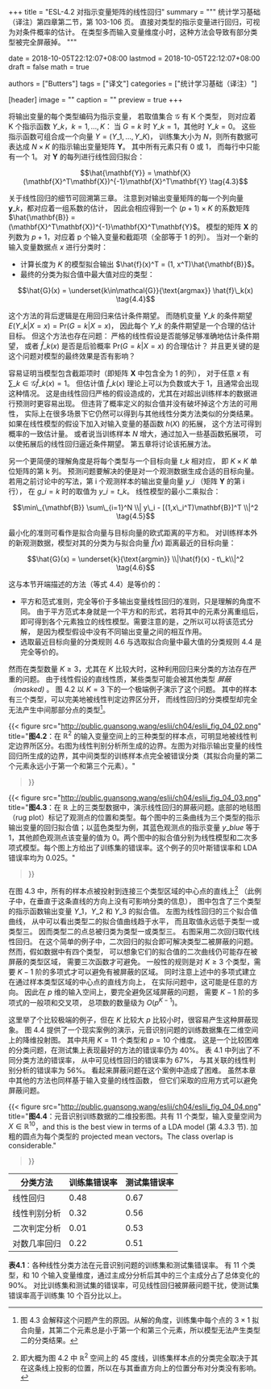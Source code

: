 +++
title = "ESL-4.2 对指示变量矩阵的线性回归"
summary = """
统计学习基础（译注）第四章第二节，第 103-106 页。
直接对类型的指示变量进行回归，可视为对条件概率的估计。
在类型多而输入变量维度小时，这种方法会导致有部分类型被完全屏蔽掉。
"""

date = 2018-10-05T22:12:07+08:00
lastmod = 2018-10-05T22:12:07+08:00
draft = false
math = true

authors = ["Butters"]
tags = ["译文"]
categories = ["统计学习基础（译注）"]

[header]
image = ""
caption = ""
preview = true
+++

将输出变量的每个类型编码为指示变量，
若取值集合 $\mathcal{G}$ 有 K 个类型，
则对应着 K 个指示函数 $Y\_k$，$k=1,\dots,K$：
当 $G=k$ 时 $Y\_k =1$，其他时 $Y\_k = 0$。
这些指示函数可组合成一个向量
$Y = (Y\_1, \dots, Y\_K)$，
训练集大小为 $N$，则所有数据可表达成 $N \times K$ 的指示输出变量矩阵
$\mathbf{Y}$。
其中所有元素只有 0 或 1，
而每行中只能有一个 1。
对 $\mathbf{Y}$ 的每列进行线性回归拟合：

$$\hat{\mathbf{Y}} =
\mathbf{X}(\mathbf{X}^T\mathbf{X})^{-1}\mathbf{X}^T\mathbf{Y}
\tag{4.3}$$

关于线性回归的细节可回溯第三章。
注意到对输出变量矩阵的每一个列向量 $\mathbf{y}\_k$，都对应着一组系数的估计，
因此会相应得到一个 $(p+1)\times K$ 的系数矩阵
$\hat{\mathbf{B}} = (\mathbf{X}^T\mathbf{X})^{-1}\mathbf{X}^T\mathbf{Y}$。
模型的矩阵 $\mathbf{X}$ 的列数为 $p+1$，对应着 p 个输入变量和截距项（全部等于 1 的列）。
当对一个新的输入变量数据点 $x$ 进行分类时：

* 计算长度为 $K$ 的模型拟合输出 $\hat{f}(x)^T = (1, x^T)\hat{\mathbf{B}}$。
* 最终的分类为拟合值中最大值对应的类型：

$$\hat{G}(x) = \underset{k\in\mathcal{G}}{\text{argmax}} \hat{f}\_k(x)
\tag{4.4}$$

这个方法的背后逻辑是在用回归来估计条件期望。
而随机变量 $Y\_k$ 的条件期望
$E(Y\_k|X=x) = \text{Pr}(G=k|X=x)$，
因此每个 $Y\_k$ 的条件期望是一个合理的估计目标。
但这个方法也存在问题：
严格的线性假设是否能够足够准确地估计条件期望，
或者 $\hat{f}\_k(x)$ 是否是后验概率 $\text{Pr}(G=k|X=x)$ 的合理估计？
并且更关键的是这个问题对模型的最终效果是否有影响？

容易证明当模型包含截距项时（即矩阵 $\mathbf{X}$ 中包含全为 1 的列），
对于任意 $x$ 有 $\sum\_{k\in\mathcal{G}} \hat{f}\_k(x) = 1$。
但估计值 $\hat{f}\_k(x)$ 理论上可以为负数或大于 1，且通常会出现这种情况。
这是由线性回归严格的假设造成的，尤其在对超出训练样本的数据进行预测时更容易出现。
但违背了概率定义的拟合值并没有破坏掉这个方法的可用性，
实际上在很多场景下它仍然可以得到与其他线性分类方法类似的分类结果。
如果在线性模型的假设下加入对输入变量的基函数 $h(X)$ 的拓展，
这个方法可得到概率的一致估计量。
或者说当训练样本 $N$ 增大，通过加入一些基函数拓展项，
可以使拓展后的线性回归逼近条件期望。
第五章将讨论该拓展方法。

另一个更简便的理解角度是将每个类型与一个目标向量 $t\_k$ 相对应，
即 $K\times K$ 单位矩阵的第 k 列。
预测问题要解决的便是对一个观测数据生成合适的目标向量。
若用之前讨论中的写法，第 i 个观测样本的输出变量向量 $y\_i$
（矩阵 $\mathbf{Y}$ 的第 i 行），
在 $g\_i = k$ 时的取值为 $y\_i = t\_k$。
线性模型的最小二乘拟合：

$$\min\_{\mathbf{B}} \sum\_{i=1}^N \\| y\_i - [(1,x\_i^T)\mathbf{B}]^T \\|^2
\tag{4.5}$$

最小化的准则可看作是拟合向量与目标向量的欧式距离的平方和。
对训练样本外的新观测数据，模型对其的分类为与拟合向量 $\hat{f}(x)$ 距离最近的目标向量：

$$\hat{G}(x) =
\underset{k}{\text{argmin}} \\|\hat{f}(x) - t\_k\\|^2
\tag{4.6}$$

这与本节开端描述的方法（等式 4.4）是等价的：

* 平方和范式准则，完全等价于多输出变量线性回归的准则，只是理解的角度不同。
  由于平方范式本身就是一个平方和的形式，若将其中的元素分离重组后，
  即可得到各个元素独立的线性模型。需要注意的是，之所以可以将该范式分解，
  是因为模型假设中没有不同输出变量之间的相互作用。
* 选取最近目标向量的分类规则 4.6 与选取拟合向量中最大值的分类规则 4.4 是完全等价的。

然而在类型数量 $K\geq 3$，尤其在 $K$ 比较大时，这种利用回归来分类的方法存在严重的问题。
由于线性假设的直线性质，某些类型可能会被其他类型 *屏蔽（masked)* 。
图 4.2 以 $K=3$ 下的一个极端例子演示了这个问题。
其中的样本有三个类型，可以完美地被线性判定边界区分开，
而线性回归的分类模型却完全无法产生中间那部分点的类型[^1]。

{{< figure src="http://public.guansong.wang/eslii/ch04/eslii_fig_04_02.png"
  title="**图4.2**：在 $\mathbb{R}^2$ 的输入变量空间上的三种类型的样本点，可明显地被线性判定边界所区分。右图为线性判别分析所生成的边界。左图为对指示输出变量的线性回归所生成的边界，其中间类型的训练样本点完全被错误分类（其拟合向量的第二个元素永远小于第一个和第三个元素）。"
>}}

{{< figure src="http://public.guansong.wang/eslii/ch04/eslii_fig_04_03.png"
  title="**图4.3**：在 $\mathbb{R}$ 上的三类型数据中，演示线性回归的屏蔽问题。底部的地毯图（rug plot）标记了观测点的位置和类型。每个图中的三条曲线为三个类型的指示输出变量的回归拟合值；以蓝色类型为例，其蓝色观测点的指示变量 $y\_{blue}$ 等于 1，其他颜色观测点该变量的值为 0。两个图中的拟合值分别为线性模型和二次多项式模型。每个图上方给出了训练集的错误率。这个例子的贝叶斯错误率和 LDA 错误率均为 0.025。"
>}}

在图 4.3 中，所有的样本点被投射到连接三个类型区域的中心点的直线上[^2]
（此例子中，在垂直于这条直线的方向上没有可影响分类的信息），
图中包含了三个类型的指示函数输出变量 $Y\_1$，$Y\_2$ 和 $Y\_3$ 的拟合值。
左图为线性回归的三个拟合值曲线，
从中可以看出类型二的拟合值曲线趋于水平，
而且取值永远低于类型一或类型三。
因而类型二的点总被归类为类型一或类型三。
右图采用二次回归取代线性回归。
在这个简单的例子中，二次回归的拟合即可解决类型二被屏蔽的问题。
然而，假如数据中有四个类型，
可以想象它们的拟合值的二次曲线仍可能存在被屏蔽的类型区域，
需要三次函数才可避免。
一般性的规则是对 $K\geq 3$ 个类型，需要 $K-1$ 阶的多项式才可以避免有被屏蔽的区域。
同时注意上述中的多项式建立在通过样本类型区域的中心点的直线方向上，
在实际问题中，这可能是任意的方向。
因此在 $p$ 维的输入空间上，要完全避免区域屏蔽的问题，
需要 $K-1$ 阶的多项式的一般项和交叉项，
总项数的数量级为 $O(p^{K-1})$。

这里举了个比较极端的例子，但在 $K$ 比较大 $p$ 比较小时，很容易产生这种屏蔽现象。
图 4.4 提供了一个现实案例的演示，元音识别问题的训练数据集在二维空间上的降维投射图。
其中共用 $K=11$ 个类型和 $p=10$ 个维度。
这是一个比较困难的分类问题，在测试集上表现最好的方法的错误率仍为 40%。
表 4.1 中列出了不同分类方法的错误率，
从中可见线性回归的错误率为 67%，
与其关联的线性判别分析的错误率为 56%。
看起来屏蔽问题在这个案例中造成了困难。
虽然本章中其他的方法也同样基于输入变量的线性函数，
但它们采取的应用方式可以避免屏蔽问题。

{{< figure src="http://public.guansong.wang/eslii/ch04/eslii_fig_04_04.png"
  title="**图4.4**：元音识别训练数据的二维投影图。共有 11 个类型，输入变量空间为 $X\in \mathbb{R}^{10}$，and this is the best view in terms of a LDA model (第 4.3.3 节). 加粗的圆点为每个类型的 projected mean vectors。The class overlap is considerable."
>}}

| 分类方法 | 训练集错误率 | 测试集错误率 |
|--------|-------------|------------|
| 线性回归    | 0.48 | 0.67 |
| 线性判别分析 | 0.32 | 0.56 |
| 二次判定分析 | 0.01 | 0.53 |
| 对数几率回归 | 0.22 | 0.51 |
**表4.1**：各种线性分类方法在元音识别问题的训练集和测试集错误率。
有 11 个类型，和 10 个输入变量维度，通过主成分分析后其中的三个主成分占了总体变化的 90%。
对比训练集和测试集的错误率，可见线性回归被屏蔽问题干扰，使测试集错误率高于训练集 10 个百分比以上。

[^1]: 图 4.3 会解释这个问题产生的原因。从解的角度，训练集中每个点的 $3 \times 1$ 拟合向量，其第二个元素总是小于第一个和第三个元素，所以模型无法产生类型二的分类结果。
[^2]: 即大概为图 4.2 中 $\mathbb{R}^2$ 空间上的 45 度线，训练集样本点的分类完全取决于其在这条线上投影的位置，所以在与其垂直方向上的位置分布对分类没有影响。